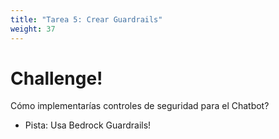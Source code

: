 ```yaml
---
title: "Tarea 5: Crear Guardrails"
weight: 37
---
```


# Challenge!

Cómo implementarías controles de seguridad para el Chatbot?

- Pista: Usa Bedrock Guardrails!
